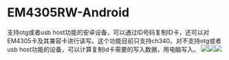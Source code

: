 # EM4305RW-Android
支持otg或者usb host功能的安卓设备，可以通过ID号码复制ID卡，还可以对EM4305卡及其兼容卡进行读写。这个功能目前只支持ch340。对不支持otg或者usb host功能的设备，可以计算复制id卡需要的写入数据，用电脑写入。 ![](https://djytw.github.io/2017/02/14/EM4305RW-Android/Screenshot_2017-02-14-21-56-04-529_tk.djytw.em4305rw.png)![](https://djytw.github.io/2017/02/14/EM4305RW-Android/Screenshot_1487082978.png)![](https://djytw.github.io/2017/02/14/EM4305RW-Android/Screenshot_2017-02-14-21-56-15-461_tk.djytw.em4305rw.png)
